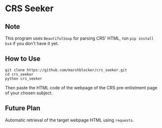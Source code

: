 # CRS Seeker

## Note
This program uses `BeautifulSoup` for parsing CRS' HTML, run `pip install bs4` if you don't have it yet.

## How to Use
```
git clone https://github.com/marshblocker/crs_seeker.git
cd crs_seeker
python crs_seeker
```
Then paste the HTML code of the webpage of the CRS pre-enlistment page of your chosen subject.

## Future Plan
Automatic retrieval of the target webpage HTML using `requests`.

